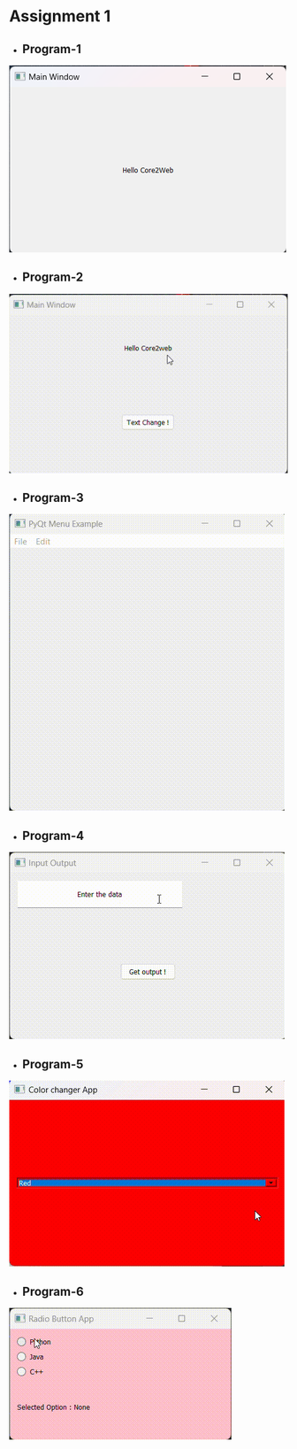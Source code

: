 
# Assignment   1

- ## Program-1
![image](./preveiw_image/prog1.png) 


- ## Program-2
![image](./preveiw_image/prog2.gif) 


- ## Program-3
![image](./preveiw_image/prog3.gif) 


- ## Program-4
![image](./preveiw_image/prog4.gif) 


- ## Program-5
![image](./preveiw_image/prog5.gif) 


- ## Program-6
![image](./preveiw_image/prog6.gif) 
